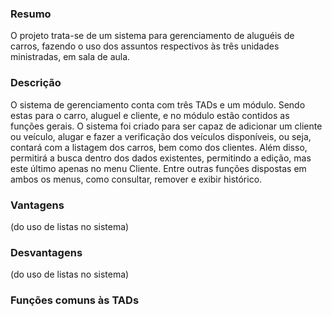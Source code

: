 ### Resumo

O projeto trata-se de um sistema para gerenciamento de aluguéis de carros, fazendo o uso dos assuntos respectivos às três unidades ministradas, em sala de aula.

### Descrição

O sistema de gerenciamento conta com três TADs e um módulo. Sendo estas para o carro, aluguel e cliente, e no módulo estão contidos as funções gerais. O sistema foi criado para ser capaz de adicionar um cliente ou veículo, alugar e fazer a verificação dos veículos disponíveis, ou seja, contará com a listagem dos carros, bem como dos clientes. Além disso, permitirá a busca dentro dos dados existentes, permitindo a edição, mas este último apenas no menu Cliente. Entre outras funções dispostas em ambos os menus, como consultar, remover e exibir histórico. 

### Vantagens

(do uso de listas no sistema)

### Desvantagens

(do uso de listas no sistema)

### Funções comuns às TADs 
